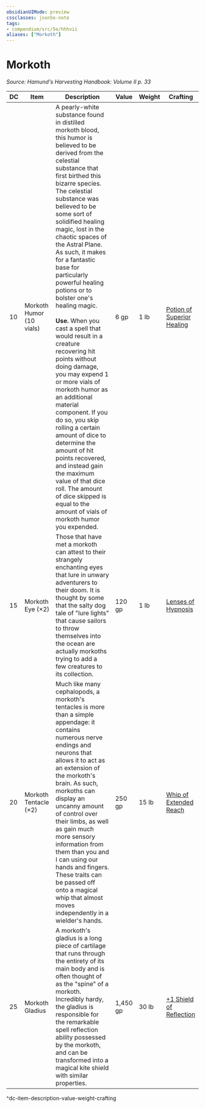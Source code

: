 ```yaml
---
obsidianUIMode: preview
cssclasses: json5e-note
tags:
- compendium/src/5e/hhhvii
aliases: ["Morkoth"]
---
```

# Morkoth
*Source: Hamund's Harvesting Handbook: Volume II p. 33* 

| DC | Item | Description | Value | Weight | Crafting |
|----|------|-------------|-------|--------|----------|
| 10 | Morkoth Humor (10 vials) | A pearly-white substance found in distilled morkoth blood, this humor is believed to be derived from the celestial substance that first birthed this bizarre species. The celestial substance was believed to be some sort of solidified healing magic, lost in the chaotic spaces of the Astral Plane. As such, it makes for a fantastic base for particularly powerful healing potions or to bolster one's healing magic.<br /><br />**Use.** When you cast a spell that would result in a creature recovering hit points without doing damage, you may expend 1 or more vials of morkoth humor as an additional material component. If you do so, you skip rolling a certain amount of dice to determine the amount of hit points recovered, and instead gain the maximum value of that dice roll. The amount of dice skipped is equal to the amount of vials of morkoth humor you expended. | 6 gp | 1 lb | [Potion of Superior Healing](compendium/items/potion-of-superior-healing.md) |
| 15 | Morkoth Eye (×2) | Those that have met a morkoth can attest to their strangely enchanting eyes that lure in unwary adventurers to their doom. It is thought by some that the salty dog tale of "lure lights" that cause sailors to throw themselves into the ocean are actually morkoths trying to add a few creatures to its collection. | 120 gp | 1 lb | [Lenses of Hypnosis](compendium/items/lenses-of-hypnosis-hhhvii.md) |
| 20 | Morkoth Tentacle (×2) | Much like many cephalopods, a morkoth's tentacles is more than a simple appendage: it contains numerous nerve endings and neurons that allows it to act as an extension of the morkoth's brain. As such, morkoths can display an uncanny amount of control over their limbs, as well as gain much more sensory information from them than you and I can using our hands and fingers. These traits can be passed off onto a magical whip that almost moves independently in a wielder's hands. | 250 gp | 15 lb | [Whip of Extended Reach](compendium/items/whip-of-extended-reach-hhhvii.md) |
| 25 | Morkoth Gladius | A morkoth's gladius is a long piece of cartilage that runs through the entirety of its main body and is often thought of as the "spine" of a morkoth. Incredibly hardy, the gladius is responsible for the remarkable spell reflection ability possessed by the morkoth, and can be transformed into a magical kite shield with similar properties. | 1,450 gp | 30 lb | [+1 Shield of Reflection](compendium/items/1-shield-of-reflection-hhhvii.md) |
^dc-item-description-value-weight-crafting